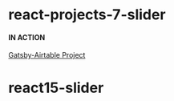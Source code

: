 # react-projects-7-slider

#### IN ACTION

[Gatsby-Airtable Project](https://gatsby-airtable-design-project.netlify.app/)
# react15-slider
